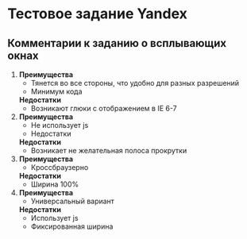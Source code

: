 <h1>Тестовое задание Yandex</h1>



<h2>Комментарии к заданию о всплывающих окнах </h2>

<ol>  
      <li> 
            <span><b>Преимущества</b></span> 
            <ul>
            	<li>Тянется во все стороны, что удобно для разных разрешений</li>
            	<li>Минимум кода</li>
            </ul>
            <span><b>Недостатки</b></span> 
            <ul>
            	<li>Возникают глюки с отображением в IE 6-7</li>
            </ul>            
      </li>
      <li> 
            <span><b>Преимущества</b></span> 
            <ul>
            	<li>Не использует js</li>
            	<li>Недостатки </li>
            </ul>
            <span><b>Недостатки</b></span> 
            <ul>
            	<li>Возникает не желательная полоса прокрутки</li>
            </ul>            
      </li>
      <li> 
            <span><b>Преимущества</b></span> 
            <ul>
            	<li>Кроссбраузерно</li>
            </ul>
            <span><b>Недостатки</b></span> 
            <ul>
            	<li>Ширина 100%</li>
            </ul>            
      </li>
      <li> 
            <span><b>Преимущества</b></span> 
            <ul>
            	<li>Универсальный вариант</li>
            </ul>
            <span><b>Недостатки</b></span> 
            <ul>
            	<li>Использует js</li>
            	<li>Фиксированная ширина </li>
            </ul>            
      </li>      
      

</ol> 




